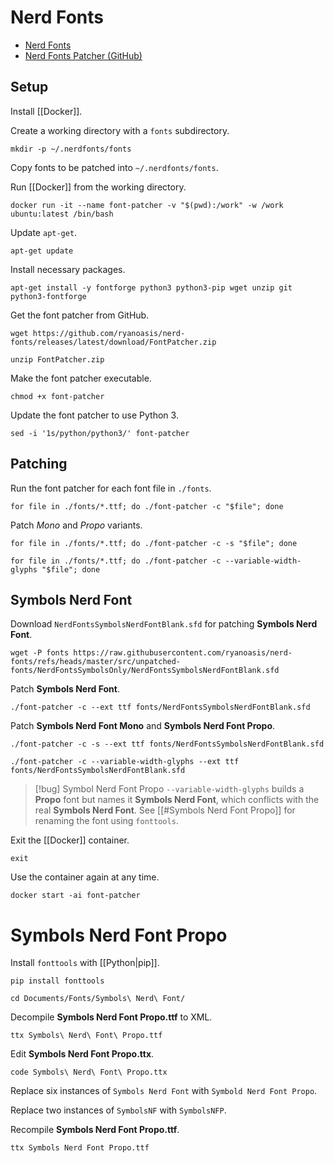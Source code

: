 
# Nerd Fonts

- [Nerd Fonts](https://www.nerdfonts.com/)
- [Nerd Fonts Patcher (GitHub)](https://github.com/ryanoasis/nerd-fonts#font-patcher)

## Setup

Install [[Docker]].

Create a working directory with a `fonts` subdirectory.

```shell
mkdir -p ~/.nerdfonts/fonts
```

Copy fonts to be patched into `~/.nerdfonts/fonts`.

Run [[Docker]] from the working directory.

```shell
docker run -it --name font-patcher -v "$(pwd):/work" -w /work ubuntu:latest /bin/bash
```

Update `apt-get`.

```shell
apt-get update
```

Install necessary packages.

```shell
apt-get install -y fontforge python3 python3-pip wget unzip git python3-fontforge
```

Get the font patcher from GitHub.

```shell
wget https://github.com/ryanoasis/nerd-fonts/releases/latest/download/FontPatcher.zip
```

```shell
unzip FontPatcher.zip
```

Make the font patcher executable.

```shell
chmod +x font-patcher
```

Update the font patcher to use Python 3.

```shell
sed -i '1s/python/python3/' font-patcher
```

## Patching

Run the font patcher for each font file in `./fonts`.

```shell
for file in ./fonts/*.ttf; do ./font-patcher -c "$file"; done
```

Patch *Mono* and *Propo* variants.

```shell
for file in ./fonts/*.ttf; do ./font-patcher -c -s "$file"; done
```

```shell
for file in ./fonts/*.ttf; do ./font-patcher -c --variable-width-glyphs "$file"; done
```

## Symbols Nerd Font

Download `NerdFontsSymbolsNerdFontBlank.sfd` for patching **Symbols Nerd Font**.

```shell
wget -P fonts https://raw.githubusercontent.com/ryanoasis/nerd-fonts/refs/heads/master/src/unpatched-fonts/NerdFontsSymbolsOnly/NerdFontsSymbolsNerdFontBlank.sfd
```

Patch **Symbols Nerd Font**.

```shell
./font-patcher -c --ext ttf fonts/NerdFontsSymbolsNerdFontBlank.sfd
```

Patch **Symbols Nerd Font Mono** and  **Symbols Nerd Font Propo**.

```shell
./font-patcher -c -s --ext ttf fonts/NerdFontsSymbolsNerdFontBlank.sfd
```

```shell
./font-patcher -c --variable-width-glyphs --ext ttf fonts/NerdFontsSymbolsNerdFontBlank.sfd
```

> [!bug] Symbol Nerd Font Propo
> `--variable-width-glyphs` builds a **Propo** font but names it **Symbols Nerd Font**, which conflicts with the real **Symbols Nerd Font**. See [[#Symbols Nerd Font Propo]] for renaming the font using `fonttools`.

Exit the [[Docker]] container.

```shell
exit
```

Use the container again at any time.

```shell
docker start -ai font-patcher
```

# Symbols Nerd Font Propo

Install `fonttools` with [[Python|pip]].

```shell
pip install fonttools
```

```shell
cd Documents/Fonts/Symbols\ Nerd\ Font/
```

Decompile **Symbols Nerd Font Propo.ttf** to XML.

```shell
ttx Symbols\ Nerd\ Font\ Propo.ttf
```

Edit **Symbols Nerd Font Propo.ttx**.

```shell
code Symbols\ Nerd\ Font\ Propo.ttx
```

Replace six instances of `Symbols Nerd Font` with `Symbold Nerd Font Propo`.

Replace two instances of `SymbolsNF` with `SymbolsNFP`.

Recompile **Symbols Nerd Font Propo.ttf**.

```shell
ttx Symbols Nerd Font Propo.ttf
```
